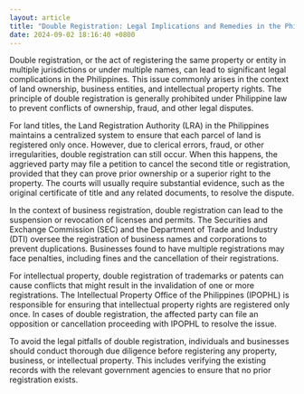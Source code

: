 ```yaml
---
layout: article
title: "Double Registration: Legal Implications and Remedies in the Philippines"
date: 2024-09-02 18:16:40 +0800
---
```


<p>Double registration, or the act of registering the same property or entity in multiple jurisdictions or under multiple names, can lead to significant legal complications in the Philippines. This issue commonly arises in the context of land ownership, business entities, and intellectual property rights. The principle of double registration is generally prohibited under Philippine law to prevent conflicts of ownership, fraud, and other legal disputes.</p><p>For land titles, the Land Registration Authority (LRA) in the Philippines maintains a centralized system to ensure that each parcel of land is registered only once. However, due to clerical errors, fraud, or other irregularities, double registration can still occur. When this happens, the aggrieved party may file a petition to cancel the second title or registration, provided that they can prove prior ownership or a superior right to the property. The courts will usually require substantial evidence, such as the original certificate of title and any related documents, to resolve the dispute.</p><p>In the context of business registration, double registration can lead to the suspension or revocation of licenses and permits. The Securities and Exchange Commission (SEC) and the Department of Trade and Industry (DTI) oversee the registration of business names and corporations to prevent duplications. Businesses found to have multiple registrations may face penalties, including fines and the cancellation of their registrations.</p><p>For intellectual property, double registration of trademarks or patents can cause conflicts that might result in the invalidation of one or more registrations. The Intellectual Property Office of the Philippines (IPOPHL) is responsible for ensuring that intellectual property rights are registered only once. In cases of double registration, the affected party can file an opposition or cancellation proceeding with IPOPHL to resolve the issue.</p><p>To avoid the legal pitfalls of double registration, individuals and businesses should conduct thorough due diligence before registering any property, business, or intellectual property. This includes verifying the existing records with the relevant government agencies to ensure that no prior registration exists.</p>
